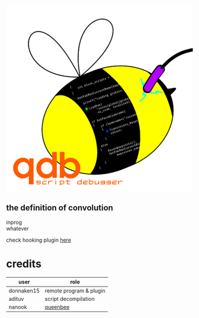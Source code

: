 ![](QDBicon.png)<br>
<h2>the definition of convolution</h2>
inprog<br>
whatever<br>

check hooking plugin [here](https://github.com/donnaken15/GH3-Plus/blob/master/src/plugins/QDBhook/QDBhook.cpp)

<h1>credits</h1>

|user         |role                   |
|-------------|-----------------------|
|donnaken15   |remote program & plugin|
|adituv       |script decompilation   |
|nanook       |[queenbee](https://github.com/Nanook/Queen-Bee) |
